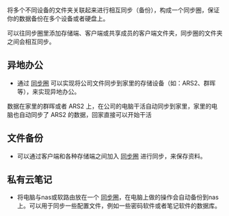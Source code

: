 将多个不同设备的文件夹关联起来进行相互同步（备份），构成一个同步圈，保证你的数据备份在多个设备或者硬盘上。

可以往同步圈里添加存储端、客户端或共享成员的客户端文件夹，同步圈的文件夹之间会相互同步。

## 异地办公

* 通过 [同步圈](/zh/guide/linkease_app/pc.md#同步圈) 可以实现将公司文件同步到家里的存储设备（如：ARS2、群晖等），来实现异地办公。

数据在家里的群晖或者 ARS2 上，在公司的电脑干活自动同步到家里，家里的电脑也自动同步了 ARS2 的数据，回家直接可以开始干活

## 文件备份

* 可以通过客户端和各种存储端之间加入 [同步圈](/zh/guide/linkease_app/pc.html#同步圈) 进行同步，来保存资料。

## 私有云笔记

* 将电脑与nas或软路由放在一个 [同步圈](/zh/guide/linkease_app/pc.html#同步圈)，在电脑上做的操作会自动备份到nas上。可以用于同步一些配置文件，例如一些密码软件或者笔记软件的数据库。
